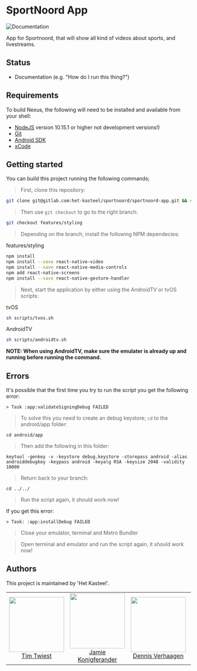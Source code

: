 # SportNoord App

![Documentation](https://img.shields.io/static/v1?label=!!!&message=Documentation&color=%3CCOLOR%3E)

App for Sportnoord, that will show all kind of videos about sports, and livestreams.

## Status

* Documentation (e.g. "How do I run this thing?")

## Requirements

To build Nexus, the following will need to be installed and available from your shell:

* [NodeJS](https://nodejs.org/en/) version 10.15.1 or higher not development versions!)
* [Git](https://git-scm.com/)
* [Android SDK](https://developer.android.com/studio)
* [xCode](https://developer.apple.com/xcode/)

## Getting started

You can build this project running the following commands;

>First, clone this repository:
```bash
git clone git@gitlab.com:het-kasteel/sportnoord/sportnoord-app.git && cd sportnoord-app
```

>Then use `git checkout` to go to the right branch:
```bash
git checkout features/styling
```

>Depending on the branch, install the following NPM dependecies:


features/styling

```bash
npm install
npm install --save react-native-video
npm install --save react-native-media-controls
npm add react-native-screens
npm install --save react-native-gesture-handler
```

>Next, start the application by either using the AndroidTV or tvOS scripts:

tvOS
```bash
sh scripts/tvos.sh
```
AndroidTV

```bash
sh scripts/androidtv.sh 
```

**NOTE: When using AndroidTV, make sure the emulater is already up and running before running the command.**

## Errors
It's possible that the first time you try to run the script you get the following error:
```
> Task :app:validateSigningDebug FAILED
```
>To solve this you need to create an debug keystore; `cd` to the android/app folder:
```
cd android/app
```
>Then add the following in this folder:
```
keytool -genkey -v -keystore debug.keystore -storepass android -alias androiddebugkey -keypass android -keyalg RSA -keysize 2048 -validity 10000
```

>Return back to your branch:
```
cd ../../
```
>Run the script again, it should work now!

If you get this error:
```
> Task: :app:installDebug FAILED
```
>Close your emulator, terminal and Metro Bundler

>Open terminal and emulator and run the script again, it should work now!

## Authors

This project is maintained by 'Het Kasteel'.

<table>
  <tbody>
    <tr>
      <td align="center">
        <a href="https://github.com/Vanture">
          <img width="150" height="150" src="https://gitlab.com/uploads/-/system/user/avatar/2254656/avatar.png?width=400">
          </br>
          Tim Twiest
        </a>
      </td>
        <td align="center">
        <a href="#">
          <img width="150" height="150" src="https://secure.gravatar.com/avatar/183f823645541791b1348ef9cbb0fbf9?s=800&d=identicon">
          </br>
          Jamie Konigferander
        </a>
      </td>
        <td align="center">
        <a href="#">
          <img width="150" height="150" src="https://gitlab.com/uploads/-/system/user/avatar/3538336/avatar.png?width=400">
          </br>
          Dennis Verhaagen
        </a>
      </td>
        <td align="center">
        <a href="#">
          <img width="150" height="150" src="https://secure.gravatar.com/avatar/183f823645541791b1348ef9cbb0fbf9?s=800&d=identicon">
          </br>
           Benjamin Nami
        </a>
      </td>
        <td align="center">
        <a href="#">
          <img width="150" height="150" src="https://secure.gravatar.com/avatar/183f823645541791b1348ef9cbb0fbf9?s=800&d=identicon">
          </br>
           Robbin Bakker
        </a>
      </td>
              <td align="center">
        <a href="#">
          <img width="150" height="150" src="https://gitlab.com/uploads/-/system/user/avatar/3456280/avatar.png?width=400">
          </br>
           Gerdine Kwebeman
        </a>
      </td>
    </tr>
  <tbody>
</table>
